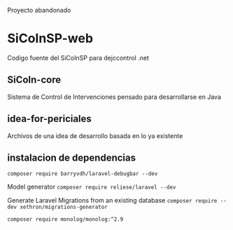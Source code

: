 Proyecto abandonado

# SiCoInSP-web
Codigo fuente del SiCoInSP para dejccontrol .net

## SiCoIn-core
Sistema de Control de Intervenciones
pensado para desarrollarse en Java

## idea-for-periciales
Archivos de una idea de desarrollo basada en lo ya existente


## instalacion de dependencias

``` composer require barryvdh/laravel-debugbar --dev ```

Model generator
``` composer require reliese/laravel --dev ```

Generate Laravel Migrations from an existing database
 ``` composer require --dev xethron/migrations-generator ```

``` composer require monolog/monolog:^2.9 ```
